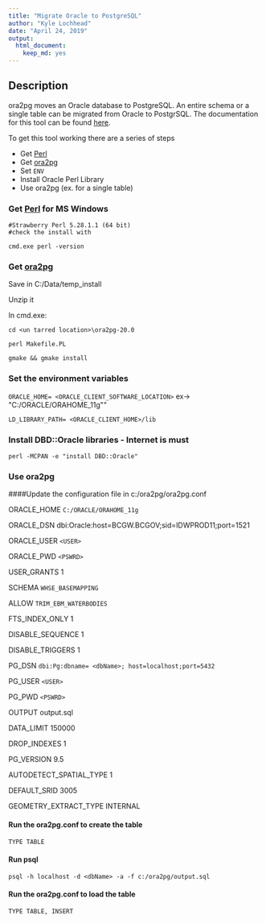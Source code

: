```yaml
---
title: "Migrate Oracle to PostgreSQL"
author: "Kyle Lochhead"
date: "April 24, 2019"
output:
  html_document:
    keep_md: yes
---
```




## Description

ora2pg moves an Oracle database to PostgreSQL. An entire schema or a single table can be migrated from Oracle to PostgrSQL. The documentation for this tool can be found [here](http://ora2pg.darold.net/documentation.html).

To get this tool working there are a series of steps

* Get [Perl](https://www.perl.org/)
* Get [ora2pg](http://ora2pg.darold.net/)
* Set `ENV`
* Install Oracle Perl Library
* Use ora2pg (ex. for a single table)

### Get [Perl](http://strawberryperl.com/) for MS Windows
	#Strawberry Perl 5.28.1.1 (64 bit)
	#check the install with 
	
`cmd.exe perl -version`

### Get [ora2pg](https://github.com/darold/ora2pg/releases)

Save in C:/Data/temp_install

Unzip it

In cmd.exe:

`cd <un tarred location>\ora2pg-20.0`

`perl Makefile.PL`

`gmake && gmake install`

### Set the environment variables

`ORACLE_HOME= <ORACLE_CLIENT_SOFTWARE_LOCATION>` ex-> "C:/ORACLE/ORAHOME_11g""

`LD_LIBRARY_PATH= <ORACLE_CLIENT_HOME>/lib`

### Install DBD::Oracle libraries - Internet is must

`perl -MCPAN -e "install DBD::Oracle"`
	
### Use ora2pg
####Update the configuration file in c:/ora2pg/ora2pg.conf

ORACLE_HOME	`C:/ORACLE/ORAHOME_11g`

ORACLE_DSN	dbi:Oracle:host=BCGW.BCGOV;sid=IDWPROD11;port=1521

ORACLE_USER	`<USER>`

ORACLE_PWD	`<PSWRD>`

USER_GRANTS     1

SCHEMA	`WHSE_BASEMAPPING`

ALLOW		`TRIM_EBM_WATERBODIES`

FTS_INDEX_ONLY	1

DISABLE_SEQUENCE	1

DISABLE_TRIGGERS 1

PG_DSN		`dbi:Pg:dbname= <dbName>; host=localhost;port=5432`

PG_USER	`<USER>`

PG_PWD	`<PSWRD>`

OUTPUT		output.sql

DATA_LIMIT	150000

DROP_INDEXES	1

PG_VERSION	9.5

AUTODETECT_SPATIAL_TYPE	1

DEFAULT_SRID		3005

GEOMETRY_EXTRACT_TYPE	INTERNAL

#### Run the ora2pg.conf to create the table 
`TYPE TABLE`

#### Run psql

`psql -h localhost -d <dbName> -a -f c:/ora2pg/output.sql`

#### Run the ora2pg.conf to load the table
`TYPE TABLE, INSERT`
